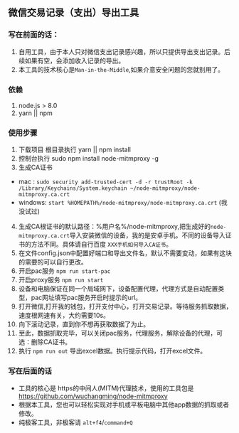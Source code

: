 ## 微信交易记录（支出）导出工具

### 写在前面的话：
1. 自用工具，由于本人只对微信支出记录感兴趣，所以只提供导出支出记录。后续如果有空，会添加收入记录的导出。
2. 本工具的技术核心是`Man-in-the-Middle`,如果介意安全问题的您就别用了。

### 依赖
1. node.js > 8.0
2. yarn || npm

### 使用步骤
1. 下载项目 根目录执行 yarn || npm install 
2. 控制台执行 sudo npm install node-mitmproxy -g
3. 生成CA证书
  - mac : `sudo security add-trusted-cert -d -r trustRoot -k /Library/Keychains/System.keychain ~/node-mitmproxy/node-mitmproxy.ca.crt`
  - windows: `start %HOMEPATH%/node-mitmproxy/node-mitmproxy.ca.crt` (我没试过)
4. 生成CA根证书的默认路径：%用户名%/node-mitmproxy,把生成好的`node-mitmproxy.ca.crt`导入安装微信的设备，我的是安卓手机。不同的设备导入证书的方法不同。具体请自行百度 `XXX手机如何导入CA证书`。
5. 在文件config.json中配置好端口和导出文件名，默认不需要变动，如果有这块的需要的可以自行更改。
6. 开启pac服务 `npm run start-pac`
7. 开启proxy服务 `npm run start`
8. 设备和电脑保证在同一个局域网下，设备配置代理，代理方式是自动配置类型，pac网址填写pac服务开启时提示的url。
9. 打开微信,打开我的钱包，打开支付中心，打开交易记录。等待服务抓取数据，速度根网速有关，大约需要10s。
10. 向下滚动记录，直到你不想再获取数据了为止。
11. 至此，数据抓取完毕，可以关闭pac服务，代理服务，解除设备的代理，可选：删除CA证书。
12. 执行 `npm run out` 导出excel数据。执行提示代码，打开excel文件。

### 写在后面的话
- 工具的核心是 https的中间人(MITM)代理技术，使用的工具包是 https://github.com/wuchangming/node-mitmproxy
- 根据本工具，您也可以轻松实现对手机或平板电脑中其他app数据的抓取或者修改。
- 纯极客工具，非极客请 `alt+f4`/`command+Q`





